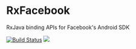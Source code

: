 # RxFacebook
RxJava binding APIs for Facebook's Android SDK

[![Build Status](https://travis-ci.org/YouClap/RxFacebook.svg?branch=master)](https://travis-ci.org/YouClap/RxFacebook)
[![](https://jitpack.io/v/youclap/rxfacebook.svg)](https://jitpack.io/#youclap/rxfacebook)

